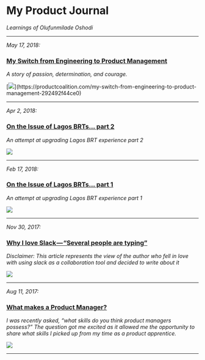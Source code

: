 # My Product Journal
*Learnings of Olufunmilade Oshodi*

---

*May 17, 2018:*
### [My Switch from Engineering to Product Management](https://productcoalition.com/my-switch-from-engineering-to-product-management-292492f44ce0)
*A story of passion, determination, and courage.*

[![](https://cdn-images-1.medium.com/max/2000/0*eeBefVo5aVHYJ_S_.)](https://productcoalition.com/my-switch-from-engineering-to-product-management-292492f44ce0)

---

*Apr 2, 2018:*
### [On the Issue of Lagos BRTs… part 2](https://medium.com/productmanager-africa/on-the-issue-of-lagos-brts-part-2-ba83b37f193e)
*An attempt at upgrading Lagos BRT experience part 2*

[![](https://cdn-images-1.medium.com/max/2000/1*Q0Bc4VWF7mvQsEKJZK6RPQ.png)](https://medium.com/productmanager-africa/on-the-issue-of-lagos-brts-part-2-ba83b37f193e)

---

*Feb 17, 2018:*
### [On the Issue of Lagos BRTs… part 1](https://medium.com/productmanager-africa/on-the-issue-of-lagos-brts-d948ee55d50b)
*An attempt at upgrading Lagos BRT experience part 1*

[![](https://cdn-images-1.medium.com/max/1600/1*5emhnLB43rEvL1_T70ReTQ.png)](https://medium.com/productmanager-africa/on-the-issue-of-lagos-brts-d948ee55d50b)

---

*Nov 30, 2017:*
### [Why I love Slack — “Several people are typing”](https://productcoalition.com/why-i-love-slack-several-people-are-typing-9e1f41b2a241)
*Disclaimer: This article represents the view of the author who fell in love with using slack as a collaboration tool and decided to write about it*

[![](https://cdn-images-1.medium.com/max/1600/1*LKzOm8aR2dMYUu8ZNvITFg.png)](https://productcoalition.com/why-i-love-slack-several-people-are-typing-9e1f41b2a241)

---

*Aug 11, 2017:*
### [What makes a Product Manager?](https://productcoalition.com/what-makes-a-product-manager-2c0a58dc0f14)
*I was recently asked, “what skills do you think product managers possess?” The question got me excited as it allowed me the opportunity to share what skills I picked up from my time as a product apprentice.*

[![](https://cdn-images-1.medium.com/max/1600/1*6_LldYbEKV-uFR7MoqNNZw.png)](https://productcoalition.com/what-makes-a-product-manager-2c0a58dc0f14)

---
